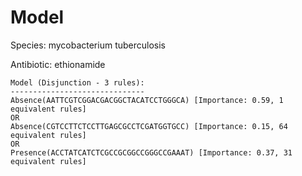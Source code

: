 
# Model

Species: mycobacterium tuberculosis

Antibiotic: ethionamide

```
Model (Disjunction - 3 rules):
------------------------------
Absence(AATTCGTCGGACGACGGCTACATCCTGGGCA) [Importance: 0.59, 1 equivalent rules]
OR
Absence(CGTCCTTCTCCTTGAGCGCCTCGATGGTGCC) [Importance: 0.15, 64 equivalent rules]
OR
Presence(ACCTATCATCTCGCCGCGGCCGGGCCGAAAT) [Importance: 0.37, 31 equivalent rules]

```

